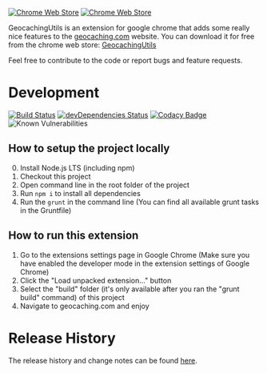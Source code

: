 [![Chrome Web Store](https://img.shields.io/chrome-web-store/users/aiddapoflafkbecobkoiakgagaijacaa.svg)](https://chrome.google.com/webstore/detail/geocachingutils/aiddapoflafkbecobkoiakgagaijacaa) [![Chrome Web Store](https://img.shields.io/chrome-web-store/stars/aiddapoflafkbecobkoiakgagaijacaa.svg)](https://chrome.google.com/webstore/detail/geocachingutils/aiddapoflafkbecobkoiakgagaijacaa)

GeocachingUtils is an extension for google chrome that adds some really nice features to the  [geocaching.com](http://www.geocaching.com) website. You can download it for free from the chrome web store: [GeocachingUtils](https://chrome.google.com/webstore/detail/geocaching-utils/aiddapoflafkbecobkoiakgagaijacaa)

Feel free to contribute to the code or report bugs and feature requests.

# Development
[![Build Status](https://travis-ci.org/ControlTheBit/geocachingUtils.svg?branch=master)](https://travis-ci.org/ControlTheBit/geocachingUtils) [![devDependencies Status](https://david-dm.org/ControlTheBit/geocachingUtils/dev-status.svg)](https://david-dm.org/ControlTheBit/geocachingUtils?type=dev) [![Codacy Badge](https://api.codacy.com/project/badge/Grade/cf87c3274b224e20b4be789ae76037f5)](https://www.codacy.com/app/ControlTheBit/geocachingUtils?utm_source=github.com&amp;utm_medium=referral&amp;utm_content=ControlTheBit/geocachingUtils&amp;utm_campaign=Badge_Grade) ![Known Vulnerabilities](https://snyk.io/test/github/ControlTheBit/geocachingUtils/badge.svg)

## How to setup the project locally
0. Install Node.js LTS (including npm)
1. Checkout this project
2. Open command line in the root folder of the project
3. Run `npm i` to install all dependencies
4. Run the `grunt` in the command line (You can find all available grunt tasks in the Gruntfile)

## How to run this extension
1. Go to the extensions settings page in Google Chrome (Make sure you have enabled the developer mode in the extension settings of Google Chrome)
2. Click the "Load unpacked extension..." button
3. Select the "build" folder (it's only available after you ran the "grunt build" command) of this project
4. Navigate to geocaching.com and enjoy

# Release History
The release history and change notes can be found [here](https://github.com/ControlTheBit/geocachingUtils/releases).
